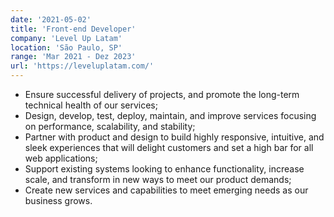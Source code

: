 ```yaml
---
date: '2021-05-02'
title: 'Front-end Developer'
company: 'Level Up Latam'
location: 'São Paulo, SP'
range: 'Mar 2021 - Dez 2023'
url: 'https://leveluplatam.com/'
---
```


- Ensure successful delivery of projects, and promote the long-term technical health of our services;
- Design, develop, test, deploy, maintain, and improve services focusing on performance, scalability, and stability;
- Partner with product and design to build highly responsive, intuitive, and sleek experiences that will delight customers and set a high bar for all web applications;
- Support existing systems looking to enhance functionality, increase scale, and transform in new ways to meet our product demands;
- Create new services and capabilities to meet emerging needs as our business grows.
